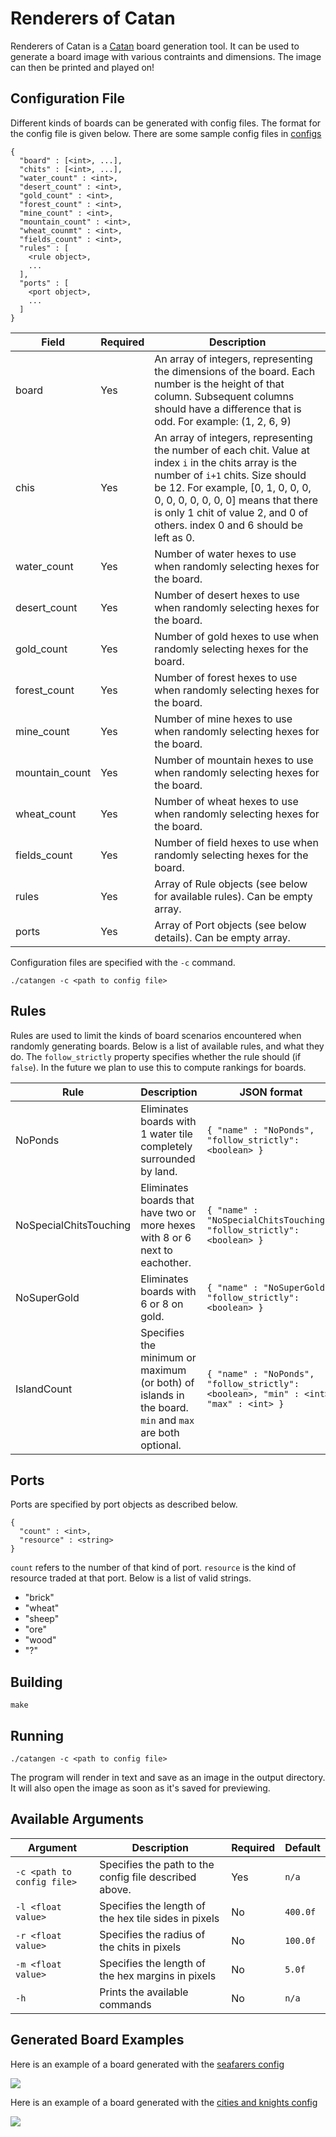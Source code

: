 # Renderers of Catan
Renderers of Catan is a [Catan](http://www.catan.com/) board generation tool. It can be used to generate a board image with various contraints and dimensions. The image can then be printed and played on!

## Configuration File
Different kinds of boards can be generated with config files. The format for the config file is given below. There are some sample config files in [configs](configs/)

```
{
  "board" : [<int>, ...],
  "chits" : [<int>, ...],
  "water_count" : <int>,
  "desert_count" : <int>,
  "gold_count" : <int>,
  "forest_count" : <int>,
  "mine_count" : <int>,
  "mountain_count" : <int>,
  "wheat_counmt" : <int>,
  "fields_count" : <int>,
  "rules" : [
    <rule object>,
    ...
  ],
  "ports" : [
    <port object>,
    ...
  ]
}
```

|Field|Required|Description|
|-----|--------|-----------|
|board|Yes|An array of integers, representing the dimensions of the board. Each number is the height of that column. Subsequent columns should have a difference that is odd. For example: (1, 2, 6, 9)|
|chis|Yes|An array of integers, representing the number of each chit. Value at index `i` in the chits array is the number of `i+1` chits. Size should be 12. For example, [0, 1, 0, 0, 0, 0, 0, 0, 0, 0, 0, 0] means that there is only 1 chit of value 2, and 0 of others. index 0 and 6 should be left as 0.|
|water_count|Yes|Number of water hexes to use when randomly selecting hexes for the board.|
|desert_count|Yes|Number of desert hexes to use when randomly selecting hexes for the board.|
|gold_count|Yes|Number of gold hexes to use when randomly selecting hexes for the board.|
|forest_count|Yes|Number of forest hexes to use when randomly selecting hexes for the board.|
|mine_count|Yes|Number of mine hexes to use when randomly selecting hexes for the board.|
|mountain_count|Yes|Number of mountain hexes to use when randomly selecting hexes for the board.|
|wheat_count|Yes|Number of wheat hexes to use when randomly selecting hexes for the board.|
|fields_count|Yes|Number of field hexes to use when randomly selecting hexes for the board.|
|rules|Yes|Array of Rule objects (see below for available rules). Can be empty array.|
|ports|Yes|Array of Port objects (see below details). Can be empty array.|

Configuration files are specified with the `-c` command.

```
./catangen -c <path to config file>
```

## Rules
Rules are used to limit the kinds of board scenarios encountered when randomly generating boards. Below is a list of available rules, and what they do. The `follow_strictly` property specifies whether the rule should (if `false`). In the future we plan to use this to compute rankings for boards.

|Rule|Description|JSON format|
|----|-----------|-----------|
|NoPonds|Eliminates boards with 1 water tile completely surrounded by land.|`{ "name" : "NoPonds", "follow_strictly": <boolean> }`|
|NoSpecialChitsTouching|Eliminates boards that have two or more hexes with 8 or 6 next to eachother.|`{ "name" : "NoSpecialChitsTouching", "follow_strictly": <boolean> }`|
|NoSuperGold|Eliminates boards with 6 or 8 on gold.|`{ "name" : "NoSuperGold", "follow_strictly": <boolean> }`|
|IslandCount|Specifies the minimum or maximum (or both) of islands in the board. `min` and `max` are both optional.|`{ "name" : "NoPonds", "follow_strictly": <boolean>, "min" : <int>, "max" : <int> }`|

## Ports
Ports are specified by port objects as described below.

```
{
  "count" : <int>,
  "resource" : <string>
}
```

`count` refers to the number of that kind of port. `resource` is the kind of resource traded at that port. Below is a list of valid strings.

* "brick"
* "wheat"
* "sheep"
* "ore"
* "wood"
* "?"

## Building
```
make
```

## Running
```
./catangen -c <path to config file>
```

The program will render in text and save as an image in the output directory. It will also open the image as soon as it's saved for previewing.

## Available Arguments
|Argument|Description|Required|Default|
|--------|-----------|--------|-------|
|`-c <path to config file>`|Specifies the path to the config file described above.|Yes|`n/a`|
|`-l <float value>`|Specifies the length of the hex tile sides in pixels|No|`400.0f`|
|`-r <float value>`|Specifies the radius of the chits in pixels|No|`100.0f`|
|`-m <float value>`|Specifies the length of the hex margins in pixels|No|`5.0f`|
|`-h`|Prints the available commands|No|`n/a`|

## Generated Board Examples
Here is an example of a board generated with the [seafarers config](configs/seafarers.json)

![](seafarers_board.jpg)

Here is an example of a board generated with the [cities and knights config](configs/citiesandknights.json)

![](candk_board.jpg)
